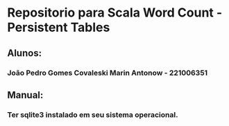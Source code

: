 # Repositorio para Scala Word Count - Persistent Tables
## Alunos:
### João Pedro Gomes Covaleski Marin Antonow - 221006351

## Manual:
### Ter sqlite3 instalado em seu sistema operacional.